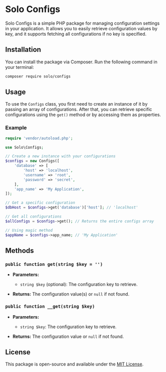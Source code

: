 # Solo Configs

Solo Configs is a simple PHP package for managing configuration settings in your application. It allows you to easily retrieve configuration values by key, and it supports fetching all configurations if no key is specified.

## Installation

You can install the package via Composer. Run the following command in your terminal:

```bash
composer require solo/configs
```

## Usage

To use the `Configs` class, you first need to create an instance of it by passing an array of configurations. After that, you can retrieve specific configurations using the `get()` method or by accessing them as properties.

### Example

```php
require 'vendor/autoload.php';

use Solo\Configs;

// Create a new instance with your configurations
$configs = new Configs([
    'database' => [
        'host' => 'localhost',
        'username' => 'root',
        'password' => 'secret',
    ],
    'app_name' => 'My Application',
]);

// Get a specific configuration
$dbHost = $configs->get('database')['host']; // 'localhost'

// Get all configurations
$allConfigs = $configs->get(); // Returns the entire configs array

// Using magic method
$appName = $configs->app_name; // 'My Application'
```

## Methods

### `public function get(string $key = '')`

- **Parameters:**
    - `string $key` (optional): The configuration key to retrieve.

- **Returns:** The configuration value(s) or `null` if not found.

### `public function __get(string $key)`

- **Parameters:**
    - `string $key`: The configuration key to retrieve.

- **Returns:** The configuration value or `null` if not found.

## License

This package is open-source and available under the [MIT License](LICENSE).
